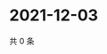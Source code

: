 # 2021-12-03

共 0 条

<!-- BEGIN WEIBO -->
<!-- 最后更新时间 Fri Dec 03 2021 05:07:46 GMT+0800 (China Standard Time) -->

<!-- END WEIBO -->
